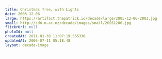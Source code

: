 ```yaml
---
title: Christmas Tree, with Lights
date: 2005-12-06
large: https://artifact.thepatrick.io/decade/large/2005-12-06-2003.jpg
small: http://cdn.m.ac.nz/decade/images/small/20051206.jpg
flickrUrl: null
photoId: null
createdAt: 2011-01-30 11:07:19.565336
updatedAt: 2006-07-11 05:18:48
layout: decade-image

---
```


